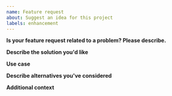 ```yaml
---
name: Feature request
about: Suggest an idea for this project
labels: enhancement
---
```


<!--
Please search open and closed issues to avoid duplicates. Maybe what you want has already been discussed or is mentioned in the readme.
If you have more than one feature request, open mulitple issues (one for each) unleass the requests are closely related.
Note that given the number of feature requests and available developer time, it may take a long time until the feasture request gets attention.
When a "PR" or "contributor needed" label is added, the feature request is accepted, and interested contributors are welcome to work on this (please comment when you're working on an issue).
-->

**Is your feature request related to a problem? Please describe.**
<!-- A clear and concise description of what the problem is. -->

**Describe the solution you'd like**
<!-- A clear and concise description of what you want to happen. -->

**Use case**
<!-- Provide a clear and concise description of *your use case* and what you thus think is missing, and why. -->

**Describe alternatives you've considered**
<!-- A clear and concise description of any alternative solutions or features you've considered (if you can think of any). -->

**Additional context**
<!-- Add any other context or screenshots about the feature request here if suitable and useful.
If you add screenshots, reduce the size or use thumbnails to keep the issue nicely readable. -->
